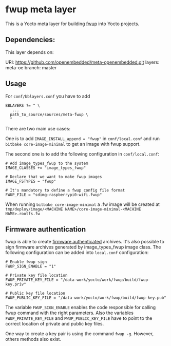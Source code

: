 # fwup meta layer

This is a Yocto meta layer for building [fwup](https://github.com/fwup-home/fwup) into Yocto projects.

## Dependencies:

This layer depends on: 

URI: https://github.com/openembedded/meta-openembedded.git layers: meta-oe branch: master

## Usage

For `conf/bblayers.conf` you have to add

```text
BBLAYERS ?= " \
   ...
  path_to_source/sources/meta-fwup \
  "
```

There are two main use cases:

One is to add `IMAGE_INSTALL_append = "fwup"` in `conf/local.conf` and run
`bitbake core-image-minimal` to get an image with fwup support.

The second one is to add the following configuration in `conf/local.conf`:

```text
# Add image_types_fwup to the system
IMAGE_CLASSES += "image_types_fwup"

# Declare that we want to make fwup images
IMAGE_FSTYPES = "fwup"

# It's mandatory to define a fwup config file format
FWUP_FILE = "sdimg-raspberrypi0-wifi.fwup"
```

When running `bitbake core-image-minimal` a .fw image will be created at
`tmp/deploy/image/<MACHINE NAME>/core-image-minimal-<MACHINE NAME>.rootfs.fw`

## Firmware authentication

fwup is able to create [firmware authenticated](https://github.com/fwup-home/fwup?tab=readme-ov-file#firmware-authentication)
archives. It's also possible to sign firmware archives generated by image_types_fwup image class.
The following configuration can be added into `local.conf` configuration:

```
# Enable fwup sign
FWUP_SIGN_ENABLE = "1"

# Private key file location
FWUP_PRIVATE_KEY_FILE = "/data-work/yocto/work/fwup/build/fwup-key.priv"

# Public key file location
FWUP_PUBLIC_KEY_FILE = "/data-work/yocto/work/fwup/build/fwup-key.pub"
```

The variable `FWUP_SIGN_ENABLE` enables the code responsible for calling fwup command
with the right parameters. Also the variables `FWUP_PRIVATE_KEY_FILE` and `FWUP_PUBLIC_KEY_FILE`
have to point to the correct location of private and public key files.

One way to create a key pair is using the command `fwup -g`. However, others methods also exist.